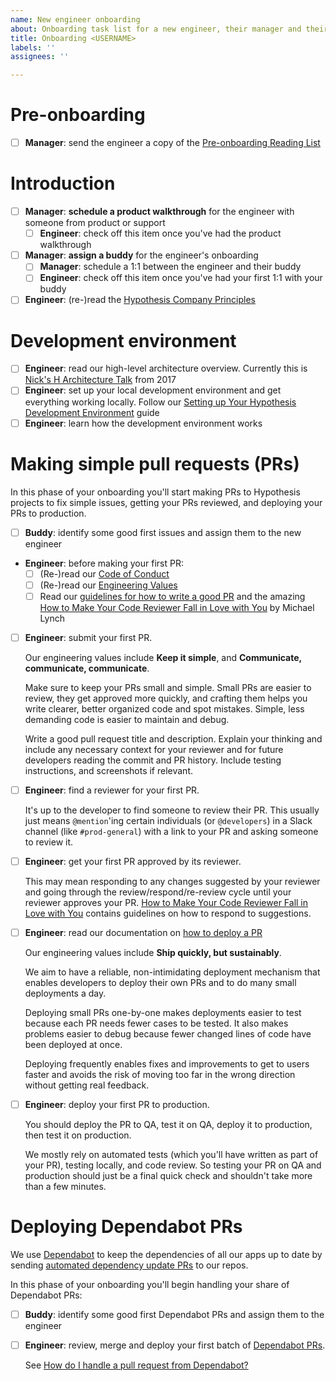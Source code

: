 ```yaml
---
name: New engineer onboarding
about: Onboarding task list for a new engineer, their manager and their buddy
title: Onboarding <USERNAME>
labels: ''
assignees: ''

---
```


# Pre-onboarding

- [ ] **Manager**: send the engineer a copy of the [Pre-onboarding Reading List](https://github.com/hypothesis/onboarding/blob/main/docs/reading_list.md)

# Introduction

- [ ] **Manager**: **schedule a product walkthrough** for the engineer with someone from product or support
  - [ ] **Engineer**: check off this item once you've had the product walkthrough
- [ ] **Manager**: **assign a buddy** for the engineer's onboarding
  - [ ] **Manager**: schedule a 1:1 between the engineer and their buddy
  - [ ] **Engineer**: check off this item once you've had your first 1:1 with your buddy
- [ ] **Engineer**: (re-)read the [Hypothesis Company Principles](https://web.hypothes.is/principles/)

# Development environment

- [ ] **Engineer**: read our high-level architecture overview.
      Currently this is [Nick's H Architecture Talk](https://docs.google.com/document/d/1saDTLAniQiwV3KlUE7imo1ZP2BVSVEOQm_yfbKbCKn4/) from 2017
- [ ] **Engineer**: set up your local development environment and get everything working locally.
      Follow our [Setting up Your Hypothesis Development Environment](https://github.com/hypothesis/onboarding/blob/main/docs/DEVELOPING.md) guide
- [ ] **Engineer**: learn how the development environment works

# Making simple pull requests (PRs)

In this phase of your onboarding you'll start making PRs to Hypothesis projects
to fix simple issues, getting your PRs reviewed, and deploying your PRs to
production.

- [ ] **Buddy**: identify some good first issues and assign them to the new engineer

* **Engineer**: before making your first PR:
  - [ ] (Re-)read our [Code of Conduct](https://github.com/hypothesis/.github/blob/main/CODE_OF_CONDUCT.md)
  - [ ] (Re-)read our [Engineering Values](https://web.hypothes.is/jobs/engineering-values/)
  - [ ] Read our [guidelines for how to write a good PR](https://stackoverflow.com/c/hypothesis/questions/385/386)
    and the amazing [How to Make Your Code Reviewer Fall in Love with You](https://mtlynch.io/code-review-love/) by Michael Lynch

- [ ] **Engineer**: submit your first PR.

  Our engineering values include **Keep it simple**, and **Communicate, communicate, communicate**.

  Make sure to keep your PRs small and simple. Small PRs are easier to review,
  they get approved more quickly, and crafting them helps you write clearer,
  better organized code and spot mistakes. Simple, less demanding code is
  easier to maintain and debug.

  Write a good pull request title and description.
  Explain your thinking and include any necessary context for your reviewer and
  for future developers reading the commit and PR history.
  Include testing instructions, and screenshots if relevant.

- [ ] **Engineer**: find a reviewer for your first PR.

  It's up to the developer to find someone to review their PR. This usually
  just means `@mention`'ing certain individuals (or `@developers`) in a Slack
  channel (like `#prod-general`) with a link to your PR and asking someone to
  review it.

- [ ] **Engineer**: get your first PR approved by its reviewer.

  This may mean responding to any changes suggested by your reviewer and going
  through the review/respond/re-review cycle until your reviewer approves your
  PR. [How to Make Your Code Reviewer Fall in Love with You](https://mtlynch.io/code-review-love/)
  contains guidelines on how to respond to suggestions.

- [ ] **Engineer**: read our documentation on [how to deploy a PR](https://github.com/hypothesis/playbook/blob/main/docs/deploying.md)

  Our engineering values include **Ship quickly, but sustainably**.

  We aim to have a reliable, non-intimidating deployment mechanism that enables
  developers to deploy their own PRs and to do many small deployments a day.

  Deploying small PRs one-by-one makes deployments easier to test because each
  PR needs fewer cases to be tested. It also makes problems easier to debug
  because fewer changed lines of code have been deployed at once.

  Deploying frequently enables fixes and improvements to get to users faster
  and avoids the risk of moving too far in the wrong direction without getting
  real feedback.

- [ ] **Engineer**: deploy your first PR to production.

  You should deploy the PR to QA, test it on QA, deploy it to production, then
  test it on production.

  We mostly rely on automated tests (which you'll have written as part of your
  PR), testing locally, and code review. So testing your PR on QA and
  production should just be a final quick check and shouldn't take more than a
  few minutes.

# Deploying Dependabot PRs

We use [Dependabot](https://github.com/dependabot) to keep the dependencies of
all our apps up to date by sending
[automated dependency update PRs](https://github.com/pulls?q=org%3Ahypothesis+is%3Apr+sort%3Acreated-desc+label%3Adependencies+)
to our repos.

In this phase of your onboarding you'll begin handling your share of Dependabot PRs:

- [ ] **Buddy**: identify some good first Dependabot PRs and assign them to the engineer
- [ ] **Engineer**: review, merge and deploy your first batch of [Dependabot PRs](https://github.com/pulls?q=org%3Ahypothesis+is%3Apr+sort%3Acreated-desc+label%3Adependencies+).

  See [How do I handle a pull request from Dependabot?](https://stackoverflow.com/c/hypothesis/questions/181)
